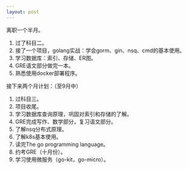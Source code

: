 ```yaml
---
layout: post
---
```


离职一个半月。

1. 过了科目二。
2. 接了一个项目，golang实战：学会gorm、gin、nsq、cmd的基本使用。
3. 学习数据库：索引、存储、ER图。
4. GRE语文部分做完一本。
5. 熟悉使用docker部署程序。

接下来两个月计划：（至9月中）

1. 过科目三。
2. 项目收尾。
3. 学习数据库查询原理，巩固对索引和存储的了解。
4. GRE完成写作、数学部分，复习语文部分。
5. 了解nsq分布式原理。
6. 了解k8s基本使用。
7. 读完The go programming language。
8. 约考GRE（十月份）。
9. 学习使用微服务（go-kit，go-micro）。
